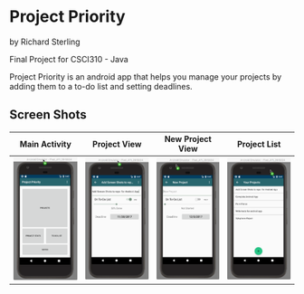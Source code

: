 # Project Priority
by
Richard Sterling

Final Project for CSCI310 - Java

Project Priority is an android app that helps you manage your projects by
adding them to a to-do list and setting deadlines.

## Screen Shots
Main Activity|Project View|New Project View|Project List
---|---|---|---
  <img src="https://github.com/rSterling319/Project_Priority/blob/master/screen_grabs/main_activity.png" width="150">|<img src="https://github.com/rSterling319/Project_Priority/blob/master/screen_grabs/project_view.png" width="150">|<img src="https://github.com/rSterling319/Project_Priority/blob/master/screen_grabs/new_project.png" width="150">|<img src="https://github.com/rSterling319/Project_Priority/blob/master/screen_grabs/projects_list.png" width="150">

